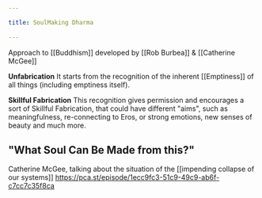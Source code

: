 ```yaml
---
title: SoulMaking Dharma 
---
```

Approach to [[Buddhism]] developed by [[Rob Burbea]] & [[Catherine McGee]]

**Unfabrication**
It starts from the recognition of the inherent [[Emptiness]] of all things (including emptiness itself).

**Skillful Fabrication**
This recognition gives permission and encourages a sort of Skillful Fabrication, that could have different "aims", such as meaningfulness, re-connecting to Eros, or strong emotions, new senses of beauty and much more.


## "What Soul Can Be Made from this?"
Catherine McGee, talking about the situation of the [[impending collapse of our systems]]
https://pca.st/episode/1ecc9fc3-51c9-49c9-ab6f-c7cc7c35f8ca
